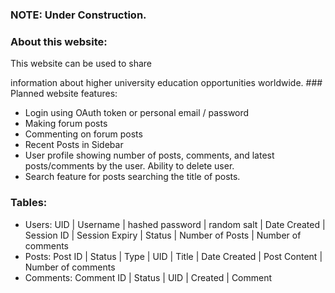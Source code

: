 ### NOTE: Under Construction.

### About this website:

This website can be used to share

 information about higher university education opportunities worldwide. ### Planned website features:

* Login using OAuth token or personal email / password
* Making forum posts
* Commenting on forum posts
* Recent Posts in Sidebar
* User profile showing number of posts, comments, and latest posts/comments by the user. Ability to delete user.
* Search feature for posts searching the title of posts.

### Tables:

* Users: UID | Username | hashed password | random salt | Date Created | Session ID | Session Expiry | Status | Number of Posts | Number of comments
* Posts: Post ID | Status | Type | UID | Title | Date Created | Post Content | Number of comments
* Comments: Comment ID | Status | UID | Created | Comment
